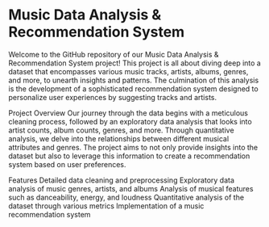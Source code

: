 # Music Data Analysis & Recommendation System
Welcome to the GitHub repository of our Music Data Analysis & Recommendation System project! This project is all about diving deep into a dataset that encompasses various music tracks, artists, albums, genres, and more, to unearth insights and patterns. The culmination of this analysis is the development of a sophisticated recommendation system designed to personalize user experiences by suggesting tracks and artists.

Project Overview
Our journey through the data begins with a meticulous cleaning process, followed by an exploratory data analysis that looks into artist counts, album counts, genres, and more. Through quantitative analysis, we delve into the relationships between different musical attributes and genres. The project aims to not only provide insights into the dataset but also to leverage this information to create a recommendation system based on user preferences.

Features
Detailed data cleaning and preprocessing
Exploratory data analysis of music genres, artists, and albums
Analysis of musical features such as danceability, energy, and loudness
Quantitative analysis of the dataset through various metrics
Implementation of a music recommendation system
